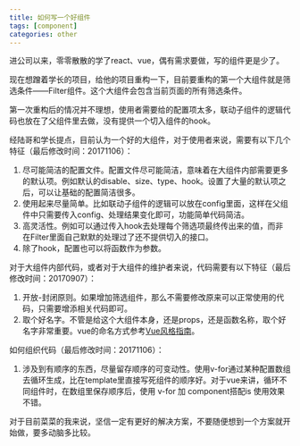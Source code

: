 ```yaml
---
title: 如何写一个好组件
tags: [component]
categories: other
---
```


进公司以来，零零散散的学了react、vue，偶有需求要做，写的组件更是少了。

现在想蹭着学长的项目，给他的项目重构一下，目前要重构的第一个大组件就是筛选条件——Filter组件。这个大组件会包含当前页面的所有筛选条件。

第一次重构后的情况并不理想，使用者需要给的配置项太多，联动子组件的逻辑代码也放在了父组件里去做，没有提供一个切入组件的hook。

经陆哥和学长提点，目前认为一个好的大组件，对于使用者来说，需要有以下几个特征（最后修改时间：20171106）：

1. 尽可能简洁的配置文件。配置文件尽可能简洁，意味着在大组件内部需要更多的默认项。例如默认的disable、size、type、hook。设置了大量的默认项之后，可以让基础的配置简洁很多。
2. 使用起来尽量简单。比如联动子组件的逻辑可以放在config里面，这样在父组件中只需要传入config、处理结果变化即可，功能简单代码简洁。
3. 高灵活性。例如可以通过传入hook去处理每个筛选项最终传出来的值，而非在Filter里面自己默默的处理过了还不提供切入的接口。
4. 除了hook，配置也可以将函数作为参数。

对于大组件内部代码，或者对于大组件的维护者来说，代码需要有以下特征（最后修改时间：20170907）：

1. 开放-封闭原则。如果增加筛选组件，那么不需要修改原来可以正常使用的代码，只需要增添相关代码即可。
2. 取个好名字。不管是给这个大组件本身，还是props，还是函数名称，取个好名字非常重要。vue的命名方式参考[Vue风格指南](../Vue/style-guide.md)。


如何组织代码（最后修改时间：20171106）：

1. 涉及到有顺序的东西，尽量留存顺序的可变动性。使用v-for通过某种配置数组去循环生成，比在template里直接写死组件的顺序好。对于vue来讲，循环不同组件时，在数组里保存顺序后，使用 v-for 加 component搭配is 使用效果不错。



对于目前菜菜的我来说，坚信一定有更好的解决方案，不要随便想到一个方案就开始做，要多动脑多比较。

